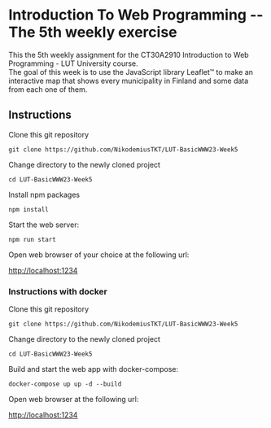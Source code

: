 # Introduction To Web Programming -- The 5th weekly exercise

This the 5th weekly assignment for the CT30A2910 Introduction to Web Programming - LUT University course.  
The goal of this week is to use the JavaScript library Leaflet™ to make an interactive map that shows every municipality in Finland and some data from each one of them.

## Instructions

Clone this git repository

`git clone https://github.com/NikodemiusTKT/LUT-BasicWWW23-Week5`

Change directory to the newly cloned project

`cd LUT-BasicWWW23-Week5`

Install npm packages

`npm install`

Start the web server:

`npm run start`

Open web browser of your choice at the following url:

<http://localhost:1234>

### Instructions with docker

Clone this git repository

`git clone https://github.com/NikodemiusTKT/LUT-BasicWWW23-Week5`

Change directory to the newly cloned project

`cd LUT-BasicWWW23-Week5`

Build and start the web app with docker-compose:

`docker-compose up up -d --build`

Open web browser at the following url:

<http://localhost:1234>
